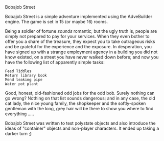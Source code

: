 Bobajob Street

Bobajob Street is a simple adventure implemented using the AdveBuilder engine.  The game is set in 15 (or maybe 16) rooms.

Being a soldier of fortune _sounds_ romantic; but the ugly truth is, people are simply not prepared to pay for your services.  When they even bother to offer you a share of the treasure, they expect you to take outrageous risks and be grateful for the experience and the exposure.  In desperation, you have signed up with a strange employment agency in a building you did not know existed, on a street you have never walked down before; and now you have the following list of apparently simple tasks:
```
Feed Tiddles
Return library book
Mend leaking pipe
Water pot plant
```
Good, honest, old-fashioned odd jobs for the odd bob.  Surely nothing can go wrong?  Nothing on that list sounds dangerous; and in any case, the old cat lady, the nice young family, the shopkeeper and the softly-spoken gentleman with the long, grey hair will be there to show you where to find everything .....

Bobajob Street was written to test polystate objects and also introduce the ideas of "container" objects and non-player characters.  It ended up taking a darker turn  ;)
